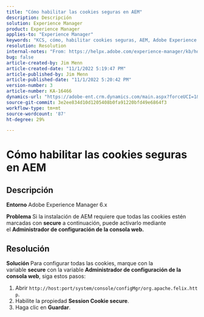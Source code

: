 ```yaml
---
title: "Cómo habilitar las cookies seguras en AEM"
description: Descripción
solution: Experience Manager
product: Experience Manager
applies-to: "Experience Manager"
keywords: "KCS, cómo, habilitar cookies seguras, AEM, Adobe Experience Manager, 6.x"
resolution: Resolution
internal-notes: "From: https://helpx.adobe.com/experience-manager/kb/how-to-enable-secure-cookies-in-AEM.html"
bug: false
article-created-by: Jim Menn
article-created-date: "11/1/2022 5:19:47 PM"
article-published-by: Jim Menn
article-published-date: "11/1/2022 5:20:42 PM"
version-number: 3
article-number: KA-16466
dynamics-url: "https://adobe-ent.crm.dynamics.com/main.aspx?forceUCI=1&pagetype=entityrecord&etn=knowledgearticle&id=9e57415c-095a-ed11-9561-6045bd006a22"
source-git-commit: 3e2ee834d10d1205408b0fa91220bfd49e6864f3
workflow-type: tm+mt
source-wordcount: '87'
ht-degree: 29%

---
```


# Cómo habilitar las cookies seguras en AEM

## Descripción


<b>Entorno</b>
Adobe Experience Manager 6.x

<b>Problema</b>
Si la instalación de AEM requiere que todas las cookies estén marcadas con <b>secure</b> a continuación, puede activarlo mediante el <b>Administrador de configuración de la consola web.</b>


## Resolución


<b>Solución</b>
Para configurar todas las cookies, marque con la variable <b>secure</b> con la variable <b>Administrador de configuración de la consola web</b>, siga estos pasos:

1. Abrir `http://host:port/system/console/configMgr/org.apache.felix.http`.
2. Habilite la propiedad <b>Session Cookie secure</b>.
3. Haga clic en <b>Guardar</b>.

